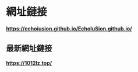 # **網址鏈接**
**https://echoiusion.github.io/EchoIuSion.github.io/**
## **最新網址鏈接**
**https://1012lz.top/**
